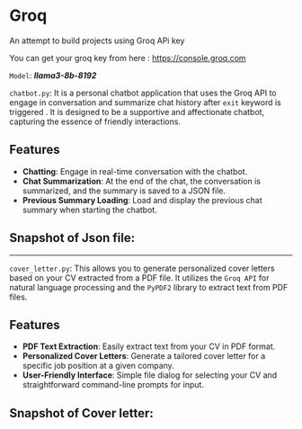# Groq
An attempt to  build projects using  Groq APi key

You can get your groq key from here : https://console.groq.com

`Model`: ***llama3-8b-8192***


`chatbot.py`:
It is a personal chatbot application that uses the Groq API to engage in conversation and summarize chat history after `exit` keyword is triggered . It is designed to be a supportive and affectionate chatbot, capturing the essence of friendly interactions. 

## Features

- **Chatting**: Engage in real-time conversation with the chatbot.
- **Chat Summarization**: At the end of the chat, the conversation is summarized, and the summary is saved to a JSON file.
- **Previous Summary Loading**: Load and display the previous chat summary when starting the chatbot.

## Snapshot of Json file:



---

`cover_letter.py`:
This allows you to generate personalized cover letters based on your CV extracted from a PDF file. It utilizes the `Groq API` for natural language processing and the `PyPDF2` library to extract text from PDF files. 

## Features

- **PDF Text Extraction**: Easily extract text from your CV in PDF format.
- **Personalized Cover Letters**: Generate a tailored cover letter for a specific job position at a given company.
- **User-Friendly Interface**: Simple file dialog for selecting your CV and straightforward command-line prompts for input.

## Snapshot of Cover letter:

